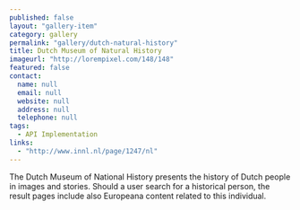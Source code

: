 ```yaml
---
published: false
layout: "gallery-item"
category: gallery
permalink: "gallery/dutch-natural-history"
title: Dutch Museum of Natural History
imageurl: "http://lorempixel.com/148/148"
featured: false
contact: 
  name: null
  email: null
  website: null
  address: null
  telephone: null
tags: 
  - API Implementation
links: 
  - "http://www.innl.nl/page/1247/nl"
---
```


The Dutch Museum of National History presents the history of Dutch people in images and stories. Should a user search for a historical person, the result pages include also Europeana content related to this individual.